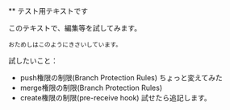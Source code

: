 ** テスト用テキストです

このテキストで、編集等を試してみます。
```
おためしはこのようにきさいしています。
```

試したいこと：
- push権限の制限(Branch Protection Rules)
  ちょっと変えてみた
- merge権限の制限(Branch Protection Rules)
- create権限の制限(pre-receive hook)
試せたら追記します。
